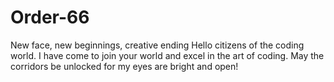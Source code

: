 # Order-66
New face, new beginnings, creative ending
Hello citizens of the coding world.  I have come to join your world and excel in the art of coding.  May the corridors be unlocked for my eyes are bright and open!
